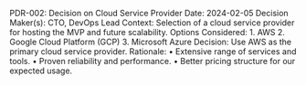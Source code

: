 PDR-002: Decision on Cloud Service Provider
Date: 2024-02-05
Decision Maker(s): CTO, DevOps Lead
Context:
Selection of a cloud service provider for hosting the MVP and future scalability.
Options Considered:
	1.	AWS
	2.	Google Cloud Platform (GCP)
	3.	Microsoft Azure
Decision:
Use AWS as the primary cloud service provider.
Rationale:
	•	Extensive range of services and tools.
	•	Proven reliability and performance.
	•	Better pricing structure for our expected usage.
